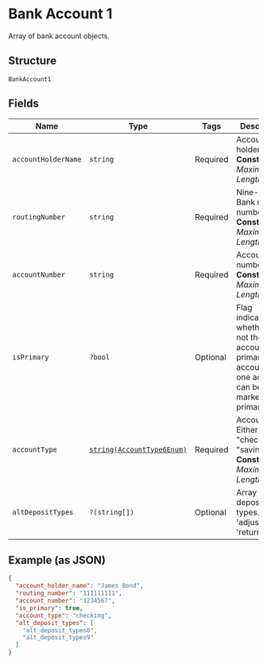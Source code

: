 
# Bank Account 1

Array of bank account objects.

## Structure

`BankAccount1`

## Fields

| Name | Type | Tags | Description | Getter | Setter |
|  --- | --- | --- | --- | --- | --- |
| `accountHolderName` | `string` | Required | Account holder name.<br>**Constraints**: *Maximum Length*: `40` | getAccountHolderName(): string | setAccountHolderName(string accountHolderName): void |
| `routingNumber` | `string` | Required | Nine-digit Bank routing number.<br>**Constraints**: *Maximum Length*: `9` | getRoutingNumber(): string | setRoutingNumber(string routingNumber): void |
| `accountNumber` | `string` | Required | Account number.<br>**Constraints**: *Maximum Length*: `17` | getAccountNumber(): string | setAccountNumber(string accountNumber): void |
| `isPrimary` | `?bool` | Optional | Flag indicating whether or not the account is the primary account. Only one account can be marked as primary. | getIsPrimary(): ?bool | setIsPrimary(?bool isPrimary): void |
| `accountType` | [`string(AccountType6Enum)`](../../doc/models/account-type-6-enum.md) | Required | Account type. Either "checking" or "savings"<br>**Constraints**: *Maximum Length*: `10` | getAccountType(): string | setAccountType(string accountType): void |
| `altDepositTypes` | `?(string[])` | Optional | Array of deposit types. ('fees', 'adjustments', 'returns') | getAltDepositTypes(): ?array | setAltDepositTypes(?array altDepositTypes): void |

## Example (as JSON)

```json
{
  "account_holder_name": "James Bond",
  "routing_number": "111111111",
  "account_number": "1234567",
  "is_primary": true,
  "account_type": "checking",
  "alt_deposit_types": [
    "alt_deposit_types0",
    "alt_deposit_types9"
  ]
}
```


